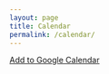 ```yaml
---
layout: page
title: Calendar
permalink: /calendar/
---
```


<link href="/assets/fullcalendar-4.3.1/packages/core/main.css" rel="stylesheet" />
<link href='/assets/fullcalendar-4.3.1/packages/daygrid/main.css' rel='stylesheet' />
<link href='/assets/fullcalendar-4.3.1/packages/list/main.css' rel='stylesheet' />

<script src="/assets/fullcalendar-4.3.1/packages/core/main.js"></script>
<script src='/assets/fullcalendar-4.3.1/packages/daygrid/main.js'></script>
<script src="/assets/fullcalendar-4.3.1/packages/google-calendar/main.js"></script>
<script src='/assets/fullcalendar-4.3.1/packages/list/main.js'></script>

<script src="https://code.jquery.com/jquery-3.4.1.min.js"></script>

<script>

    document.addEventListener('DOMContentLoaded', function() {
        var calendarEl = document.getElementById('calendar');

        var calendar = new FullCalendar.Calendar(calendarEl, {
            header: {
                left: 'prev,next',
                center: 'title',
                right: 'dayGridMonth,listMonth',
            },
            plugins: [ 'dayGrid', 'list', 'googleCalendar' ],
            googleCalendarApiKey: '{{ site.gcalendar_api_key }}',
            events: {
                googleCalendarId: 'robotics@utmsu.ca'
            },
            fixedWeekCount: false
        });

        calendar.render();
        resizeWindow();
      });

    function resizeWindow() {
    	if (window.innerWidth < 400) {
    		$('.fc-header-toolbar h2').css({"font-size": "1em"})
  		} else if (window.innerWidth < 800) {
    		$('.fc-header-toolbar h2').css({"font-size": "1.5em"})
  		} else {
    		$('.fc-header-toolbar h2').css({"font-size": "2em"})
  		}
    };

    $(window).resize(function() {
    	resizeWindow();
	});

</script>

<style>
    .fc-unthemed td.fc-today {
        background-color: rgb(230, 249, 255);
    }
</style>

<div id="calendar"></div>

[Add to Google Calendar](https://calendar.google.com/calendar?cid=robotics@utmsu.ca)
